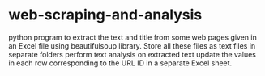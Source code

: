 # web-scraping-and-analysis
python program to extract the text and title from some web pages given in an Excel file using beautifulsoup library. 
Store all these files as text files in separate folders 
perform text analysis on extracted text
update the values in each row corresponding to the URL ID in a separate Excel sheet.
